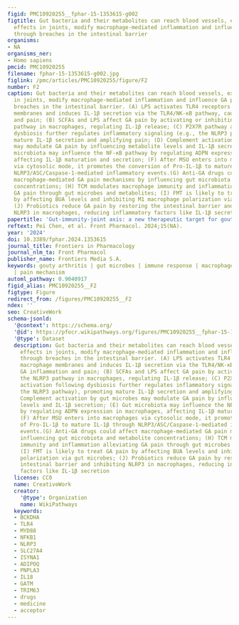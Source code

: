 ```yaml
---
figid: PMC10920255__fphar-15-1353615-g002
figtitle: Gut bacteria and their metabolites can reach blood vessels, exert local
  effects in joints, modify macrophage-mediated inflammation and influence GA pain
  through breaches in the intestinal barrier
organisms:
- NA
organisms_ner:
- Homo sapiens
pmcid: PMC10920255
filename: fphar-15-1353615-g002.jpg
figlink: /pmc/articles/PMC10920255/figure/F2
number: F2
caption: Gut bacteria and their metabolites can reach blood vessels, exert local effects
  in joints, modify macrophage-mediated inflammation and influence GA pain through
  breaches in the intestinal barrier. (A) LPS activates TLR4 receptors on macrophage
  membranes and induces IL-1β secretion via the TLR4/NK-κB pathway, causing GA inflammation
  and pain; (B) SCFAs and LPS affect GA pain by activating or inhibiting the NLRP3
  pathway in macrophages, regulating IL-1β release; (C) P2X7R pathway activation following
  dysbiosis further regulates inflammatory signaling (e.g., the NLRP3 pathway), promoting
  mature IL-1β secretion and amplifying pain; (D) Complement activation by gut microbes
  may modulate GA pain by influencing metabolite levels and IL-1β secretion; (E) Gut
  microbiota may influence the NF-κB pathway by regulating ADPN expression in macrophages,
  affecting IL-1β maturation and secretion; (F) After MSU enters into macrophages
  via cytosolic mode, it promotes the conversion of Pro-IL-1β to mature IL-1β through
  NLRP3/ASC/Caspase-1-mediated inflammatory events.(G) Anti-GA drugs could affect
  macrophage-mediated GA pain mechanisms by influencing gut microbiota and metabolite
  concentrations; (H) TCM modulates macrophage immunity and inflammation alleviating
  GA pain through gut microbes and metabolites; (I) FMT is likely to treat GA pain
  by affecting BUA levels and inhibiting M1 macrophage polarization via gut microbes;
  (J) Probiotics reduce GA pain by restoring the intestinal barrier and inhibiting
  NLRP3 in macrophages, reducing inflammatory factors like IL-1β secretion
papertitle: 'Gut-immunity-joint axis: a new therapeutic target for gouty arthritis'
reftext: Pei Chen, et al. Front Pharmacol. 2024;15(NA).
year: '2024'
doi: 10.3389/fphar.2024.1353615
journal_title: Frontiers in Pharmacology
journal_nlm_ta: Front Pharmacol
publisher_name: Frontiers Media S.A.
keywords: gouty arthritis | gut microbes | immune response | macrophage | inflammation
  | pain mechanism
automl_pathway: 0.9040917
figid_alias: PMC10920255__F2
figtype: Figure
redirect_from: /figures/PMC10920255__F2
ndex: ''
seo: CreativeWork
schema-jsonld:
  '@context': https://schema.org/
  '@id': https://pfocr.wikipathways.org/figures/PMC10920255__fphar-15-1353615-g002.html
  '@type': Dataset
  description: Gut bacteria and their metabolites can reach blood vessels, exert local
    effects in joints, modify macrophage-mediated inflammation and influence GA pain
    through breaches in the intestinal barrier. (A) LPS activates TLR4 receptors on
    macrophage membranes and induces IL-1β secretion via the TLR4/NK-κB pathway, causing
    GA inflammation and pain; (B) SCFAs and LPS affect GA pain by activating or inhibiting
    the NLRP3 pathway in macrophages, regulating IL-1β release; (C) P2X7R pathway
    activation following dysbiosis further regulates inflammatory signaling (e.g.,
    the NLRP3 pathway), promoting mature IL-1β secretion and amplifying pain; (D)
    Complement activation by gut microbes may modulate GA pain by influencing metabolite
    levels and IL-1β secretion; (E) Gut microbiota may influence the NF-κB pathway
    by regulating ADPN expression in macrophages, affecting IL-1β maturation and secretion;
    (F) After MSU enters into macrophages via cytosolic mode, it promotes the conversion
    of Pro-IL-1β to mature IL-1β through NLRP3/ASC/Caspase-1-mediated inflammatory
    events.(G) Anti-GA drugs could affect macrophage-mediated GA pain mechanisms by
    influencing gut microbiota and metabolite concentrations; (H) TCM modulates macrophage
    immunity and inflammation alleviating GA pain through gut microbes and metabolites;
    (I) FMT is likely to treat GA pain by affecting BUA levels and inhibiting M1 macrophage
    polarization via gut microbes; (J) Probiotics reduce GA pain by restoring the
    intestinal barrier and inhibiting NLRP3 in macrophages, reducing inflammatory
    factors like IL-1β secretion
  license: CC0
  name: CreativeWork
  creator:
    '@type': Organization
    name: WikiPathways
  keywords:
  - BCKDHA
  - TLR4
  - MYD88
  - NFKB1
  - NLRP3
  - SLC27A4
  - ISYNA1
  - ADIPOQ
  - PNPLA3
  - IL18
  - GATM
  - TRIM63
  - drugs
  - medicine
  - acceptor
---
```

